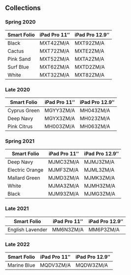 ## Collections

### Spring 2020

| Smart Folio | iPad Pro 11″ | iPad Pro 12.9″ |
| ----------- | ------------ | -------------- |
| Black       | MXT42ZM/A    | MXT92ZM/A      |
| Cactus      | MXT72ZM/A    | MXTE2ZM/A      |
| Pink Sand   | MXT52ZM/A    | MXTA2ZM/A      |
| Surf Blue   | MXT62ZM/A    | MXTD2ZM/A      |
| White       | MXT32ZM/A    | MXT82ZM/A      |

### Late 2020

| Smart Folio  | iPad Pro 11″ | iPad Pro 12.9″ |
| ------------ | ------------ | -------------- |
| Cyprus Green | MGYY3ZM/A    | MH043ZM/A      |
| Deep Navy    | MGYX3ZM/A    | MH023ZM/A      |
| Pink Citrus  | MH003ZM/A    | MH063ZM/A      |

### Spring 2021

| Smart Folio     | iPad Pro 11″ | iPad Pro 12.9″ |
| --------------- | ------------ | -------------- |
| Deep Navy       | MJMC3ZM/A    | MJMJ3ZM/A      |
| Electric Orange | MJMF3ZM/A    | MJML3ZM/A      |
| Mallard Green   | MJMD3ZM/A    | MJMK3ZM/A      |
| White           | MJMA3ZM/A    | MJMH3ZM/A      |
| Black           | MJM93ZM/A    | MJMG3ZM/A      |

### Late 2021

| Smart Folio      | iPad Pro 11″ | iPad Pro 12.9″ |
| ---------------- | ------------ | -------------- |
| English Lavender | MM6N3ZM/A    | MM6P3ZM/A      |

### Late 2022

| Smart Folio | iPad Pro 11″ | iPad Pro 12.9″ |
| ----------- | ------------ | -------------- |
| Marine Blue | MQDV3ZM/A    | MQDW3ZM/A      |
